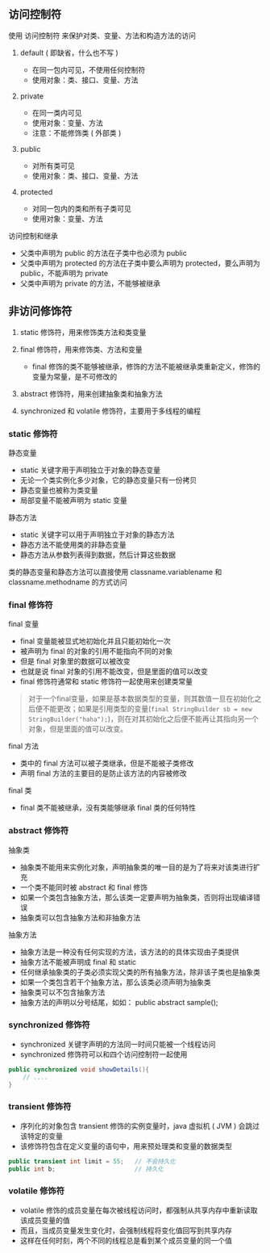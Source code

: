 
## 访问控制符
使用 访问控制符 来保护对类、变量、方法和构造方法的访问
1. default ( 即缺省，什么也不写 )
    - 在同一包内可见，不使用任何控制符
    - 使用对象：类、接口、变量、方法

1. private
    - 在同一类内可见
    - 使用对象：变量、方法
    - 注意：不能修饰类 ( 外部类 )

1. public
    - 对所有类可见
    - 使用对象：类、接口、变量、方法

1. protected
    - 对同一包内的类和所有子类可见
    - 使用对象：变量、方法

访问控制和继承
- 父类中声明为 public 的方法在子类中也必须为 public
- 父类中声明为 protected 的方法在子类中要么声明为 protected，要么声明为     public，不能声明为 private
- 父类中声明为 private 的方法，不能够被继承
## 非访问修饰符
1. static 修饰符，用来修饰类方法和类变量

1. final 修饰符，用来修饰类、方法和变量
    - final 修饰的类不能够被继承，修饰的方法不能被继承类重新定义，修饰的变量为常量，是不可修改的
1. abstract 修饰符，用来创建抽象类和抽象方法
1. synchronized 和 volatile 修饰符，主要用于多线程的编程
### static 修饰符
静态变量
- static 关键字用于声明独立于对象的静态变量
- 无论一个类实例化多少对象，它的静态变量只有一份拷贝
- 静态变量也被称为类变量
- 局部变量不能被声明为 static 变量

静态方法
- static 关键字可以用于声明独立于对象的静态方法
- 静态方法不能使用类的非静态变量
- 静态方法从参数列表得到数据，然后计算这些数据

类的静态变量和静态方法可以直接使用 classname.variablename 和 classname.methodname 的方式访问

### final 修饰符
final 变量
- final 变量能被显式地初始化并且只能初始化一次
- 被声明为 final 的对象的引用不能指向不同的对象
- 但是 final 对象里的数据可以被改变
- 也就是说 final 对象的引用不能改变，但是里面的值可以改变
- final 修饰符通常和 static 修饰符一起使用来创建类常量
>对于一个final变量，如果是基本数据类型的变量，则其数值一旦在初始化之后便不能更改；如果是引用类型的变量(`final StringBuilder sb = new StringBuilder("haha");`)，则在对其初始化之后便不能再让其指向另一个对象，但是里面的值可以改变。

final 方法
- 类中的 final 方法可以被子类继承，但是不能被子类修改
- 声明 final 方法的主要目的是防止该方法的内容被修改

final 类
- final 类不能被继承，没有类能够继承 final 类的任何特性

### abstract 修饰符
抽象类
- 抽象类不能用来实例化对象，声明抽象类的唯一目的是为了将来对该类进行扩充
- 一个类不能同时被 abstract 和 final 修饰
- 如果一个类包含抽象方法，那么该类一定要声明为抽象类，否则将出现编译错误
- 抽象类可以包含抽象方法和非抽象方法

抽象方法
- 抽象方法是一种没有任何实现的方法，该方法的的具体实现由子类提供
- 抽象方法不能被声明成 final 和 static
- 任何继承抽象类的子类必须实现父类的所有抽象方法，除非该子类也是抽象类
- 如果一个类包含若干个抽象方法，那么该类必须声明为抽象类
- 抽象类可以不包含抽象方法
- 抽象方法的声明以分号结尾，如如： public abstract sample();

### synchronized 修饰符
- synchronized 关键字声明的方法同一时间只能被一个线程访问
- synchronized 修饰符可以和四个访问控制符一起使用
```java
public synchronized void showDetails(){
    // ....
}
```
### transient 修饰符
- 序列化的对象包含 transient 修饰的实例变量时，java 虚拟机 ( JVM ) 会跳过该特定的变量
- 该修饰符包含在定义变量的语句中，用来预处理类和变量的数据类型
```java
public transient int limit = 55;   // 不会持久化
public int b;                      // 持久化
```
### volatile 修饰符
- volatile 修饰的成员变量在每次被线程访问时，都强制从共享内存中重新读取该成员变量的值
- 而且，当成员变量发生变化时，会强制线程将变化值回写到共享内存
- 这样在任何时刻，两个不同的线程总是看到某个成员变量的同一个值
